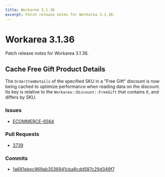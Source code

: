```yaml
---
title: Workarea 3.1.36
excerpt: Patch release notes for Workarea 3.1.36.
---
```


# Workarea 3.1.36

Patch release notes for Workarea 3.1.36.

## Cache Free Gift Product Details

The `OrderItemDetails` of the specified SKU in a "Free Gift" discount is
now being cached to optimize performance when reading data on the
discount. Its key is relative to the `Workarea::Discount::FreeGift` that
contains it, and differs by SKU.

### Issues

- [ECOMMERCE-6564](https://jira.tools.weblinc.com/browse/ECOMMERCE-6564)

### Pull Requests

- [3739](https://stash.tools.weblinc.com/projects/WL/repos/workarea/pull-requests/3739/overview)

### Commits

- [1a681ebec969ab3536941cba8cdd587c29d349f7](https://stash.tools.weblinc.com/projects/WL/repos/workarea/commits/1a681ebec969ab3536941cba8cdd587c29d349f7)

